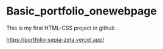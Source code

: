 # Basic_portfolio_onewebpage
This is my first HTML-CSS project in github .

https://portfolio-sepia-zeta.vercel.app/
